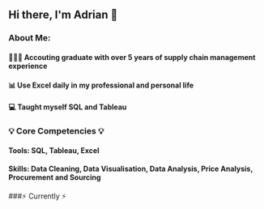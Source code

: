 ## Hi there, I'm Adrian :wave:

### About Me:
#### 👩🏻‍💻 Accouting graduate with over 5 years of supply chain management experience
#### 📊 Use Excel daily in my professional and personal life
#### :computer: Taught myself SQL and Tableau

### 💡 Core Competencies 💡
#### Tools: SQL, Tableau, Excel
#### Skills: Data Cleaning, Data Visualisation, Data Analysis, Price Analysis, Procurement and Sourcing

###⚡️ Currently ⚡️
